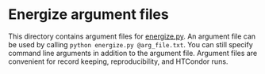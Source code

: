 # Energize argument files
This directory contains argument files for [energize.py](../code/energize.py). 
An argument file can be used by calling `python energize.py @arg_file.txt`.
You can still specify command line arguments in addition to the argument file. 
Argument files are convenient for record keeping, reproducibility, and HTCondor runs.
